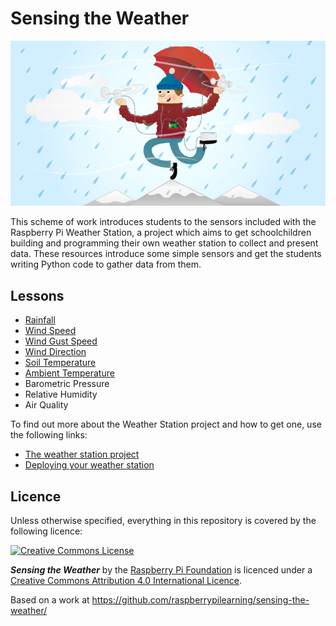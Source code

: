 # Sensing the Weather

![Sensing the weather cover image](cover.png)

This scheme of work introduces students to the sensors included with the Raspberry Pi Weather Station, a project which aims to get schoolchildren building and programming their own weather station to collect and present data. These resources introduce some simple sensors and get the students writing Python code to gather data from them. 

## Lessons

- [Rainfall](rainfall/lesson.md)
- [Wind Speed](wind_speed/lesson.md)
- [Wind Gust Speed](wind_gust_speed/lesson.md)
- [Wind Direction](wind_direction/lesson.md)
- [Soil Temperature](soil_temperature/lesson.md)
- [Ambient Temperature](ambient_temperature/lesson.md)
- Barometric Pressure
- Relative Humidity
- Air Quality



To find out more about the Weather Station project and how to get one, use the following links:

- [The weather station project](http://www.raspberrypi.org/school-weather-station-project/) 
- [Deploying your weather station](https://www.raspberrypi.org/learning/weather-station-guide) 



## Licence

Unless otherwise specified, everything in this repository is covered by the following licence:

[![Creative Commons License](http://i.creativecommons.org/l/by-sa/4.0/88x31.png)](http://creativecommons.org/licenses/by-sa/4.0/)

***Sensing the Weather*** by the [Raspberry Pi Foundation](http://www.raspberrypi.org) is licenced under a [Creative Commons Attribution 4.0 International Licence](http://creativecommons.org/licenses/by-sa/4.0/).

Based on a work at https://github.com/raspberrypilearning/sensing-the-weather/
